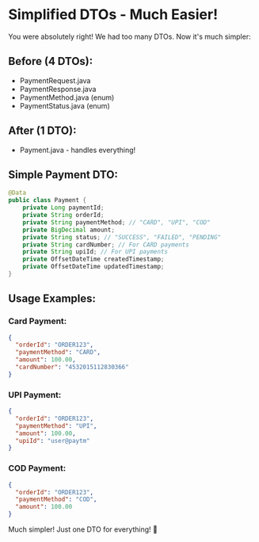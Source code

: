 # Simplified DTOs - Much Easier!

You were absolutely right! We had too many DTOs. Now it's much simpler:

## Before (4 DTOs):
- PaymentRequest.java
- PaymentResponse.java  
- PaymentMethod.java (enum)
- PaymentStatus.java (enum)

## After (1 DTO):
- Payment.java - handles everything!

## Simple Payment DTO:
```java
@Data
public class Payment {
    private Long paymentId;
    private String orderId;
    private String paymentMethod; // "CARD", "UPI", "COD"
    private BigDecimal amount;
    private String status; // "SUCCESS", "FAILED", "PENDING"
    private String cardNumber; // For CARD payments
    private String upiId; // For UPI payments
    private OffsetDateTime createdTimestamp;
    private OffsetDateTime updatedTimestamp;
}
```

## Usage Examples:

### Card Payment:
```json
{
  "orderId": "ORDER123",
  "paymentMethod": "CARD",
  "amount": 100.00,
  "cardNumber": "4532015112830366"
}
```

### UPI Payment:
```json
{
  "orderId": "ORDER123",
  "paymentMethod": "UPI", 
  "amount": 100.00,
  "upiId": "user@paytm"
}
```

### COD Payment:
```json
{
  "orderId": "ORDER123",
  "paymentMethod": "COD",
  "amount": 100.00
}
```

Much simpler! Just one DTO for everything! 🎉
